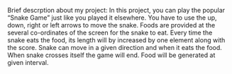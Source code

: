 Brief descrption about my project:
In this project, you can play the popular “Snake Game” just like you played it elsewhere.
You have to use the up, down, right or left arrows to move the snake.
Foods are provided at the several co-ordinates of the screen for the snake to eat.
Every time the snake eats the food, its length will by increased by one element along with the score.
Snake can move in a given direction and when it eats the food.
When snake crosses itself the game will end. 
Food will be generated at given interval.

